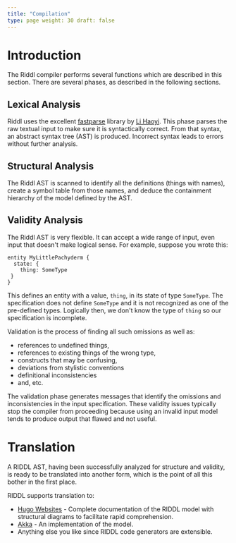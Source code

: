 ```yaml
---
title: "Compilation"
type: page weight: 30 draft: false
---
```


# Introduction
The Riddl compiler performs several functions which are described in this 
section. There are several phases, as described in the following sections.

## Lexical Analysis
Riddl uses the excellent [fastparse](https://www.lihaoyi.com/fastparse/)
library by [Li Haoyi](http://www.lihaoyi.com/). This phase parses the raw
textual input to make sure it is syntactically correct. From that syntax, an
abstract syntax tree (AST) is produced. Incorrect syntax leads to errors 
without further analysis.

## Structural Analysis
The Riddl AST is scanned to identify all the definitions (things with names),
create a symbol table from those names, and deduce the containment hierarchy
of the model defined by the AST. 
 
## Validity Analysis
The Riddl AST is very flexible. It can accept a wide range of input, even input
that doesn't make logical sense. For example, suppose you wrote this:
```text
entity MyLittlePachyderm {
  state: {
    thing: SomeType
 }
}
```
This defines an entity with a value, `thing`,  in its state of type 
`SomeType`.  The specification does not define `SomeType` and it is not 
recognized as one of the pre-defined types.  Logically then, we don't know
the type of `thing` so our specification is incomplete. 

Validation is the process of finding all such omissions as well as:

* references to undefined things,
* references to existing things of the wrong type, 
* constructs that may be confusing,
* deviations from stylistic conventions
* definitional inconsistencies
* and, etc. 

The validation phase generates messages that identify the omissions and 
inconsistencies in the input specification. These validity issues typically
stop the compiler from proceeding because using an invalid input model tends
to produce output that flawed and not useful.  

# Translation
A RIDDL AST, having been successfully analyzed for structure and validity, is
ready to be translated into another form, which is the point of all this
bother in the first place.

RIDDL supports translation to:
* [Hugo Websites](https://gohugo.io/) - Complete documentation of the RIDDL 
  model with structural diagrams to facilitate rapid comprehension. 
* [Akka](https://akka.io/) - An implementation of the model. 
* Anything else you like since RIDDL code generators are extensible. 

